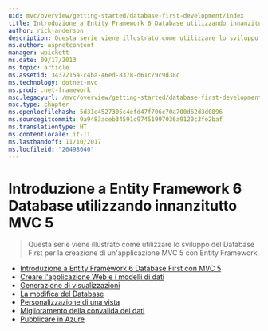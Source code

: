 ```yaml
---
uid: mvc/overview/getting-started/database-first-development/index
title: Introduzione a Entity Framework 6 Database utilizzando innanzitutto MVC 5 | Documenti Microsoft
author: rick-anderson
description: Questa serie viene illustrato come utilizzare lo sviluppo del Database First per la creazione di un'applicazione MVC 5 con Entity Framework
ms.author: aspnetcontent
manager: wpickett
ms.date: 09/17/2013
ms.topic: article
ms.assetid: 3437215a-c4ba-46ed-8378-d61c79c9d38c
ms.technology: dotnet-mvc
ms.prod: .net-framework
msc.legacyurl: /mvc/overview/getting-started/database-first-development
msc.type: chapter
ms.openlocfilehash: 5d31e4527305c4efd47f706c70a700d62d3d0896
ms.sourcegitcommit: 9a9483aceb34591c97451997036a9120c3fe2baf
ms.translationtype: HT
ms.contentlocale: it-IT
ms.lasthandoff: 11/10/2017
ms.locfileid: "26498040"
---
```

<a name="getting-started-with-entity-framework-6-database-first-using-mvc-5"></a>Introduzione a Entity Framework 6 Database utilizzando innanzitutto MVC 5
====================
> Questa serie viene illustrato come utilizzare lo sviluppo del Database First per la creazione di un'applicazione MVC 5 con Entity Framework


- [Introduzione a Entity Framework 6 Database First con MVC 5](setting-up-database.md)
- [Creare l'applicazione Web e i modelli di dati](creating-the-web-application.md)
- [Generazione di visualizzazioni](generating-views.md)
- [La modifica del Database](changing-the-database.md)
- [Personalizzazione di una vista](customizing-a-view.md)
- [Miglioramento della convalida dei dati](enhancing-data-validation.md)
- [Pubblicare in Azure](publish-to-azure.md)
